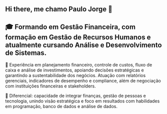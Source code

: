 ## Hi there, me chamo Paulo Jorge 👋
## 🎓 Formando em Gestão Financeira, com formação em Gestão de Recursos Humanos e atualmente cursando Análise e Desenvolvimento de Sistemas.

💼 Experiência em planejamento financeiro, controle de custos, fluxo de caixa e análise de investimentos, apoiando decisões estratégicas e garantindo a sustentabilidade dos negócios. Atuação com relatórios gerenciais, indicadores de desempenho e compliance, além de negociação com instituições financeiras e stakeholders.

🚀 Diferencial: capacidade de integrar finanças, gestão de pessoas e tecnologia, unindo visão estratégica e foco em resultados com habilidades em programação, banco de dados e análise de dados.

<!--
**Paulguima/Paulguima** is a ✨ _special_ ✨ repository because its `README.md` (this file) appears on your GitHub profile.

Here are some ideas to get you started:

- 🔭 I’m currently working on ...
- 🌱 I’m currently learning ...
- 👯 I’m looking to collaborate on ...
- 🤔 I’m looking for help with ...
- 💬 Ask me about ...
- 📫 How to reach me: ...
- 😄 Pronouns: ...
- ⚡ Fun fact: ...
-->
